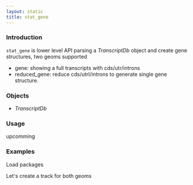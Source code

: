 ```yaml
---
layout: static
title: stat_gene
---
```

<!--roptions dev='png', fig.width=8, fig.height=8, fig.path = "stat_gene-" -->
<!--begin.rcode setup, message = FALSE, echo = FALSE, warning = FALSE
    render_jekyll()
    opts_knit$set(upload.fun = function(file) 
       imgur_upload(file, key = "7733c9b660907f0975935cc9ba657413"))
    dir.path <- "~/Codes/gitrepos/ggbio/master/ggbio/inst/examples/stat/"
    fl<- file.path(dir.path, "stat_gene.R")
    read_chunk(fl)
end.rcode-->

### Introduction

`stat_gene` is lower level API parsing a *TranscriptDb* object and create gene
structures, two geoms supported

 *  gene: showing a full transcripts with cds/utr/introns
 *  reduced_gene: reduce cds/utrl/introns to generate single gene structure.

### Objects
  * *TranscriptDb*
  
### Usage
  upcomming

### Examples
Load packages
<!--begin.rcode load, message = FALSE, warning = FALSE
end.rcode-->

Let's create a track for both geoms
<!--begin.rcode tracks, message = FALSE, warning = FALSE
end.rcode-->

  
